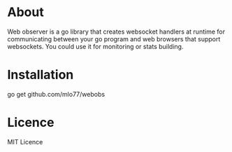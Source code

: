 About
=====

Web observer is a go library that creates websocket handlers at runtime for communicating between your go program and web browsers that support websockets. You could use it for monitoring or stats building.

Installation
============

  go get github.com/mlo77/webobs

Licence
=======

MIT Licence